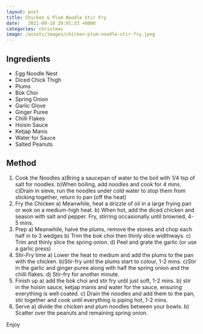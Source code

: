 ```yaml
---
layout: post
title: Chicken & Plum Noodle Stir Fry
date:   2021-09-18 20:01:33 +0000
categories: christmas
image: /assets/images/chicken-plum-noodle-stir-fry.jpeg
---
```


## Ingredients

* Egg Noodle Nest
* Diced Chick Thigh
* Plums
* Bok Choi
* Spring Onion
* Garlic Glove
* Ginger Puree
* Chilli Flakes
* Hoisin Sauce
* Ketjap Manis
* Water for Sauce
* Salted Peanuts


## Method

1. Cook the Noodles
a)Bring a saucepan of water to the boil with 1/4 tsp of salt for noodles.
b)When boiling, add noodles and cook for 4 mins.
c)Drain in sieve, run the noodles under cold water to stop them from sticking together, return to pan (off the heat)
2. Fry the Chicken
a) Meanwhile, heat a drizzle of oil in a large frying pan or wok on a medium-high heat.
b) When hot, add the diced chicken and season with salt and pepper. Fry, stirring occasionally until browned, 4-5 mins.
3. Prep
a) Meanwhile, halve the plums, remove the stones and chop each half in to 3 wedges
b) Trim the bok choi then thinly slice widthways.
c) Trim and thinly slice the spring onion.
d) Peel and grate the garlic (or use a garlic press)
4. Stir-Fry time
a) Lower the heat to medium and add the plums to the pan with the chicken.
b)Stir-fry until the plums start to colour, 1-2 mins.
c)Stir in the garlic and ginger puree along with half the spring onion and the chilli flakes.
d) Stir-fry for another minute.
5. Finish up
a) add the bok choi and stir fry until just soft, 1-2 mins.
b) stir in the hoisin sauce, ketjap manis and water for the sauce, ensuring everything is well coated.
c) Drain the noodles and add them to the pan, stir together and cook until everything is piping hot, 1-2 mins.
6. Serve
a) divide the chicken and plum noodles between your bowls.
b) Scatter over the peanuts and remaining spring onion.

Enjoy
